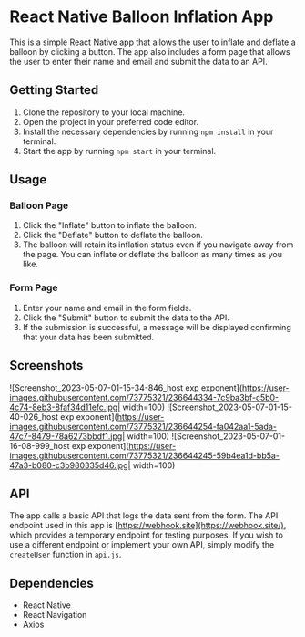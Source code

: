 # React Native Balloon Inflation App

This is a simple React Native app that allows the user to inflate and deflate a balloon by clicking a button. The app also includes a form page that allows the user to enter their name and email and submit the data to an API.

## Getting Started

1.  Clone the repository to your local machine.
2.  Open the project in your preferred code editor.
3.  Install the necessary dependencies by running `npm install` in your terminal.
4.  Start the app by running `npm start` in your terminal.

## Usage

### Balloon Page

1.  Click the "Inflate" button to inflate the balloon.
2.  Click the "Deflate" button to deflate the balloon.
3.  The balloon will retain its inflation status even if you navigate away from the page. You can inflate or deflate the balloon as many times as you like.

### Form Page

1.  Enter your name and email in the form fields.
2.  Click the "Submit" button to submit the data to the API.
3.  If the submission is successful, a message will be displayed confirming that your data has been submitted.

## Screenshots
![Screenshot_2023-05-07-01-15-34-846_host exp exponent](https://user-images.githubusercontent.com/73775321/236644334-7c9ba3bf-c5b0-4c74-8eb3-8faf34d11efc.jpg| width=100)
![Screenshot_2023-05-07-01-15-40-026_host exp exponent](https://user-images.githubusercontent.com/73775321/236644254-fa042aa1-5ada-47c7-8479-78a6273bbdf1.jpg| width=100)
![Screenshot_2023-05-07-01-16-08-999_host exp exponent](https://user-images.githubusercontent.com/73775321/236644245-59b4ea1d-bb5a-47a3-b080-c3b980335d46.jpg| width=100)

## API

The app calls a basic API that logs the data sent from the form. The API endpoint used in this app is [https://webhook.site](https://webhook.site/), which provides a temporary endpoint for testing purposes. If you wish to use a different endpoint or implement your own API, simply modify the `createUser` function in `api.js`.

## Dependencies

-   React Native
-   React Navigation
-   Axios

